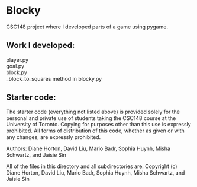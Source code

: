 # Blocky
CSC148 project where I developed parts of a game using pygame.

## Work I developed:
player.py \
goal.py \
block.py \
_block_to_squares method in blocky.py 

## Starter code:
The starter code (everything not listed above) is provided solely for the personal and private use of
students taking the CSC148 course at the University of Toronto.
Copying for purposes other than this use is expressly prohibited.
All forms of distribution of this code, whether as given or with
any changes, are expressly prohibited.

Authors: Diane Horton, David Liu, Mario Badr, Sophia Huynh, Misha Schwartz,
and Jaisie Sin

All of the files in this directory and all subdirectories are:
Copyright (c) Diane Horton, David Liu, Mario Badr, Sophia Huynh,
Misha Schwartz, and Jaisie Sin
